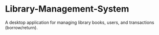 # Library-Management-System
A desktop application for managing library books, users, and transactions (borrow/return).
